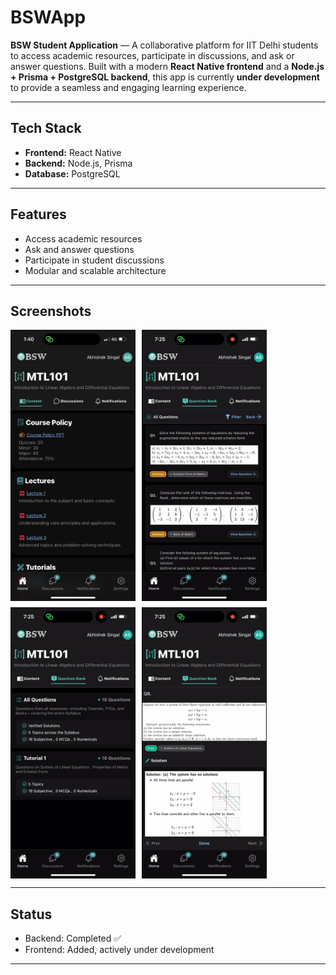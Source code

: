 # BSWApp

**BSW Student Application** — A collaborative platform for IIT Delhi students to access academic resources, participate in discussions, and ask or answer questions. Built with a modern **React Native frontend** and a **Node.js + Prisma + PostgreSQL backend**, this app is currently **under development** to provide a seamless and engaging learning experience.

---

## Tech Stack
- **Frontend:** React Native
- **Backend:** Node.js, Prisma
- **Database:** PostgreSQL

---

## Features
- Access academic resources
- Ask and answer questions
- Participate in student discussions
- Modular and scalable architecture

---

## Screenshots

<div style="display: flex; flex-wrap: wrap; gap: 10px;">

<img src="./img/course_content.PNG" width="200">
<img src="./img/question_bank.PNG" width="200">
<img src="./img/question_sets.PNG" width="200">
<img src="./img/question_viewer.PNG" width="200">

</div>

---

## Status
- Backend: Completed ✅  
- Frontend: Added, actively under development

---

